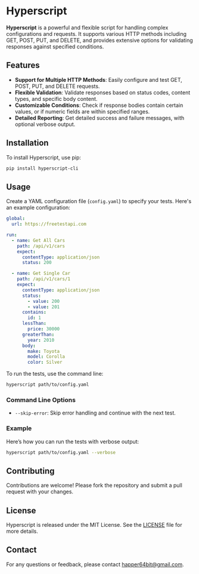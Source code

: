 # Hyperscript

**Hyperscript** is a powerful and flexible script for handling complex configurations and requests. It supports various HTTP methods including GET, POST, PUT, and DELETE, and provides extensive options for validating responses against specified conditions.

## Features

- **Support for Multiple HTTP Methods**: Easily configure and test GET, POST, PUT, and DELETE requests.
- **Flexible Validation**: Validate responses based on status codes, content types, and specific body content.
- **Customizable Conditions**: Check if response bodies contain certain values, or if numeric fields are within specified ranges.
- **Detailed Reporting**: Get detailed success and failure messages, with optional verbose output.

## Installation

To install Hyperscript, use pip:

```bash
pip install hyperscript-cli
```

## Usage

Create a YAML configuration file (`config.yaml`) to specify your tests. Here's an example configuration:

```yaml
global:
  url: https://freetestapi.com

run:
  - name: Get All Cars
    path: /api/v1/cars
    expect:
      contentType: application/json
      status: 200

  - name: Get Single Car
    path: /api/v1/cars/1
    expect:
      contentType: application/json
      status:
        - value: 200
        - value: 201
      contains:
        id: 1
      lessThan:
        price: 30000
      greaterThan:
        year: 2010
      body:
        make: Toyota
        model: Corolla
        color: Silver
```

To run the tests, use the command line:

```bash
hyperscript path/to/config.yaml
```

### Command Line Options

- `--skip-error`: Skip error handling and continue with the next test.

### Example

Here’s how you can run the tests with verbose output:

```bash
hyperscript path/to/config.yaml --verbose
```

## Contributing

Contributions are welcome! Please fork the repository and submit a pull request with your changes.

## License

Hyperscript is released under the MIT License. See the [LICENSE](LICENSE) file for more details.

## Contact

For any questions or feedback, please contact [happer64bit@gmail.com](mailto:happer64bit@gmail.com).
